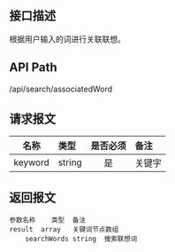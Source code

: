 ## 接口描述
根据用户输入的词进行关联联想。
## API Path
/api/search/associatedWord
## 请求报文
|名称         |类型           |是否必须   |备注                                 |
|-------------|:--------------|:---------:|:------------------------------------|
|keyword    |string    |是    |关键字    |
## 返回报文
    参数名称	类型	备注
    result	array	关键词节点数组
    	searchWords	string	搜索联想词
